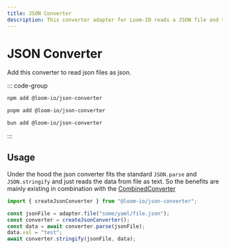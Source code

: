 ```yaml
---
title: JSON Converter
description: This converter adapter for Loom-IO reads a JSON file and transforms it into JSON, or it can write your JSON data into a JSON file.
---
```


# JSON Converter

Add this converter to read json files as json.

::: code-group

```sh [npm]
npm add @loom-io/json-converter
```

```sh [pnpm]
pnpm add @loom-io/json-converter
```

```sh [bun]
bun add @loom-io/json-converter
```

:::

## Usage

Under the hood the json converter fits the standard `JSON.parse` and `JSON.stringify` and just reads the data from file as text. So the benefits are mainly existing in combination with the [CombinedConverter](/converter/combined-converter)

```ts
import { createJsonConverter } from "@loom-io/json-converter";

const jsonFile = adapter.file("some/yaml/file.json");
const converter = createJsonConverter();
const data = await converter.parse(jsonFile);
data.val = "test";
await converter.stringify(jsonFile, data);
```
